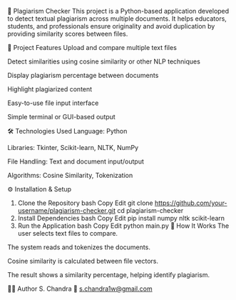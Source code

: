 🧾 Plagiarism Checker
This project is a Python-based application developed to detect textual plagiarism across multiple documents. It helps educators, students, and professionals ensure originality and avoid duplication by providing similarity scores between files.

📌 Project Features
Upload and compare multiple text files

Detect similarities using cosine similarity or other NLP techniques

Display plagiarism percentage between documents

Highlight plagiarized content

Easy-to-use file input interface

Simple terminal or GUI-based output

🛠️ Technologies Used
Language: Python

Libraries: Tkinter, Scikit-learn, NLTK, NumPy

File Handling: Text and document input/output

Algorithms: Cosine Similarity, Tokenization

⚙️ Installation & Setup
1. Clone the Repository
bash
Copy
Edit
git clone https://github.com/your-username/plagiarism-checker.git
cd plagiarism-checker
2. Install Dependencies
bash
Copy
Edit
pip install numpy nltk scikit-learn
3. Run the Application
bash
Copy
Edit
python main.py
🧪 How It Works
The user selects text files to compare.

The system reads and tokenizes the documents.

Cosine similarity is calculated between file vectors.

The result shows a similarity percentage, helping identify plagiarism.

👨‍💻 Author
S. Chandra
📧 s.chandra1w@gmail.com
